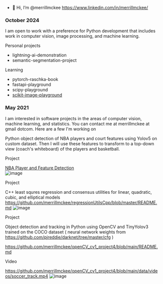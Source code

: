 - 👋 Hi, I’m @merrillmckee https://www.linkedin.com/in/merrillmckee/

### October 2024

I am open to work with a preference for Python development that includes work in computer vision, image processing, and machine learning.

Personal projects
- lightning-ai-demonstration
- semantic-segmentation-project

Learning
- pytorch-raschka-book
- fastapi-playground
- scipy-playground
- [scikit-image-playground](https://github.com/merrillmckee/scikit-image-playground)

### May 2021

I am interested in software projects in the areas of computer vision, machine learning, and statistics.  You can contact me at merrillmckee at gmail dotcom.  Here are a few I'm working on 

Python object detection of NBA players and court features using Yolov5 on custom dataset.  Then I will use these features to transform to a top-down view (coach's whiteboard) of the players and basketball.

Project

[NBA Player and Feature Detection](https://github.com/merrillmckee/nbaPlayerAndFeatureDetection/blob/main/README.md)  
![image](https://user-images.githubusercontent.com/79757625/117844860-08d06380-b24e-11eb-9b13-911e35c220af.png)

Project

C++ least squres regression and consensus utilities for linear, quadratic, cubic, and elliptical models
https://github.com/merrillmckee/regressionUtilsCpp/blob/master/README.md
![image](https://user-images.githubusercontent.com/79757625/117741031-7ab59800-b1cf-11eb-94d4-f7c09c72af83.png)

Project

Object detection and tracking in Python using OpenCV and TinyYolov3 trained on the COCO dataset ( neural network weights from https://github.com/pjreddie/darknet/tree/master/cfg )

https://github.com/merrillmckee/openCV_cv1_project4/blob/main/README.md

Video

https://github.com/merrillmckee/openCV_cv1_project4/blob/main/data/videos/soccer_track.mp4
![image](https://user-images.githubusercontent.com/79757625/117866310-fca3d080-b264-11eb-87cc-32f55daf3d4b.png)




